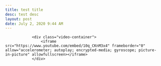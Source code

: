 ```yaml
---
title: test title
desc: test desc
layout: post
date: July 2, 2020 9:44 AM
---
```


                <div class="video-container">
                    <iframe src="https://www.youtube.com/embed/10q_CKnM3x4" frameborder="0" allow="accelerometer; autoplay; encrypted-media; gyroscope; picture-in-picture" allowfullscreen></iframe>
                </div>
